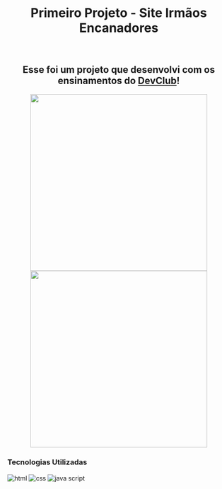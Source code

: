 <h1 align="center" font="500">Primeiro Projeto - Site Irmãos Encanadores</h1>
<br>
<h2 align="center">Esse foi um projeto que desenvolvi com os ensinamentos do <a href="https://rodolfomori.com.br/devclub">DevClub</a>!</h2>

<div align="center">
<img width="400px" src="https://github.com/devNeiBarbosa/Projeto-site-responsive/blob/main/img/desktop.png?raw=true"/>
<img width="400px" src="https://github.com/devNeiBarbosa/Projeto-site-responsive/blob/main/img/mobile.png?raw=true" />
</div>

<h3>Tecnologias Utilizadas</h3>
<div>
    <img align="center" alt="html" src="https://img.shields.io/badge/HTML-239120?style=for-the-badge&logo=html5&logoColor=white"/>
    <img align="center" alt="css" src="https://img.shields.io/badge/CSS-239120?&style=for-the-badge&logo=css3&logoColor=white"/>
    <img align="center" alt="java script" src="https://img.shields.io/badge/JavaScript-F7DF1E?style=for-the-badge&logo=javascript&logoColor=black"/>
</div>
